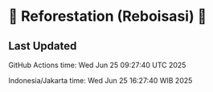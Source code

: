 
# 🌳 Reforestation (Reboisasi) 🌲

## Last Updated

GitHub Actions time: Wed Jun 25 09:27:40 UTC 2025

Indonesia/Jakarta time: Wed Jun 25 16:27:40 WIB 2025
